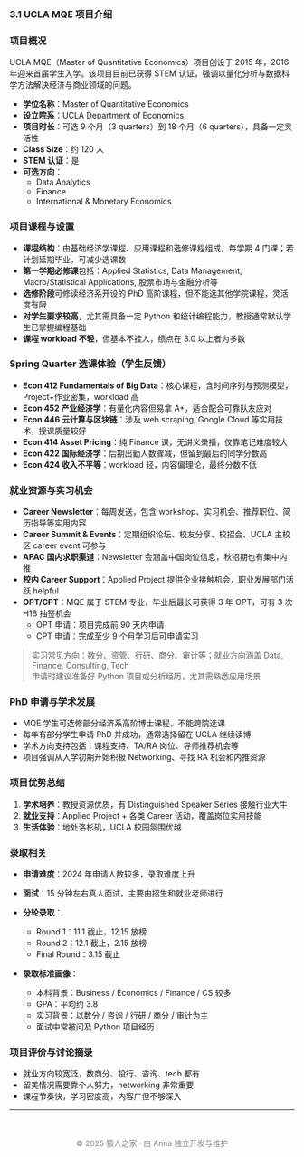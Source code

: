 ### 3.1 UCLA MQE 项目介绍

### 项目概况

UCLA MQE（Master of Quantitative Economics）项目创设于 2015 年，2016 年迎来首届学生入学。该项目目前已获得 STEM 认证，强调以量化分析与数据科学方法解决经济与商业领域的问题。

- **学位名称**：Master of Quantitative Economics  
- **设立院系**：UCLA Department of Economics  
- **项目时长**：可选 9 个月（3 quarters）到 18 个月（6 quarters），具备一定灵活性  
- **Class Size**：约 120 人  
- **STEM 认证**：是  
- **可选方向**：
  - Data Analytics
  - Finance
  - International & Monetary Economics  

### 项目课程与设置

- **课程结构**：由基础经济学课程、应用课程和选修课程组成，每学期 4 门课；若计划延期毕业，可减少选课数
- **第一学期必修课**包括：Applied Statistics, Data Management, Macro/Statistical Applications, 股票市场与金融分析等
- **选修阶段**可修读经济系开设的 PhD 高阶课程，但不能选其他学院课程，灵活度有限
- **对学生要求较高**，尤其需具备一定 Python 和统计编程能力，教授通常默认学生已掌握编程基础
- **课程 workload 不轻**，但基本不挂人，绩点在 3.0 以上者为多数  

### Spring Quarter 选课体验（学生反馈）

- **Econ 412 Fundamentals of Big Data**：核心课程，含时间序列与预测模型，Project+作业密集，workload 高
- **Econ 452 产业经济学**：有量化内容但易拿 A+，适合配合可靠队友应对
- **Econ 446 云计算与区块链**：涉及 web scraping, Google Cloud 等实用技术，授课质量较好
- **Econ 414 Asset Pricing**：纯 Finance 课，无讲义录播，仅靠笔记难度较大
- **Econ 422 国际经济学**：后期出勤人数骤减，但留到最后的同学分数高
- **Econ 424 收入不平等**：workload 轻，内容偏理论，最终分数不低

### 就业资源与实习机会

- **Career Newsletter**：每周发送，包含 workshop、实习机会、推荐职位、简历指导等实用内容
- **Career Summit & Events**：定期组织论坛、校友分享、校招会、UCLA 主校区 career event 可参与
- **APAC 国内求职渠道**：Newsletter 会涵盖中国岗位信息，秋招期也有集中内推
- **校内 Career Support**：Applied Project 提供企业接触机会，职业发展部门活跃 helpful
- **OPT/CPT**：MQE 属于 STEM 专业，毕业后最长可获得 3 年 OPT，可有 3 次 H1B 抽签机会  
  - OPT 申请：项目完成前 90 天内申请  
  - CPT 申请：完成至少 9 个月学习后可申请实习  

> 实习常见方向：数分、资管、行研、商分、审计等；就业方向涵盖 Data, Finance, Consulting, Tech  
> 申请时建议准备好 Python 项目或分析经历，尤其需熟悉应用场景

### PhD 申请与学术发展

- MQE 学生可选修部分经济系高阶博士课程，不能跨院选课
- 每年有部分学生申请 PhD 并成功，通常选择留在 UCLA 继续读博
- 学术方向支持包括：课程支持、TA/RA 岗位、导师推荐机会等
- 项目强调从入学初期开始积极 Networking、寻找 RA 机会和内推资源

### 项目优势总结

1. **学术培养**：教授资源优质，有 Distinguished Speaker Series 接触行业大牛
2. **就业支持**：Applied Project + 各类 Career 活动，覆盖岗位实用技能
3. **生活体验**：地处洛杉矶，UCLA 校园氛围优越

### 录取相关

- **申请难度**：2024 年申请人数较多，录取难度上升  
- **面试**：15 分钟左右真人面试，主要由招生和就业老师进行  
- **分轮录取**：
  - Round 1：11.1 截止，12.15 放榜
  - Round 2：12.1 截止，2.15 放榜
  - Final Round：3.15 截止

- **录取标准画像**：
  - 本科背景：Business / Economics / Finance / CS 较多  
  - GPA：平均约 3.8  
  - 实习背景：以数分 / 咨询 / 行研 / 商分 / 审计为主  
  - 面试中常被问及 Python 项目经历  

### 项目评价与讨论摘录

- 就业方向较宽泛，数商分、投行、咨询、tech 都有  
- 留美情况需要靠个人努力，networking 非常重要  
- 课程节奏快，学习密度高，内容广但不够深入  
---
  
  
  <p style="font-size: 0.85rem; color: #888; text-align: center; margin-top: 3rem;">
© 2025 猿人之家 · 由 Anna 独立开发与维护 
</p>
